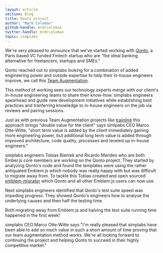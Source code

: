 ```yaml
---
layout: article
section: Blog
title: Qonto project
author: "Mark Coleman"
github-handle: mrmrcoleman
twitter-handle: mrmrcoleman
topic: simplabs
---
```


We're very pleased to announce that we've started working with [Qonto](https://qonto.eu/), a Paris based VC funded Fintech startup who are "the ideal banking alternative for freelancers, startups and SMEs."

<!--break-->

Qonto reached out to simplabs looking for a combination of added engineering power and outside expertise to help their in-house engineers improve, we call this [Team Augmentation](https://simplabs.com/team-augmentation/index.html).

This method of working sees our technology experts merge with our client's in-house engineering teams to share their know-how. simplabs engineers spearhead and guide new development initiatives while establishing best practices and tranferring knowledge to in-house engineers on the job via reviews and pairing sessions.

Just as with previous Team Augmentation projects like [trainline](https://simplabs.com/trainline/index.html) this approach brings "double value for the client" says simlpabs CEO Marco Otte-Witte, "short term value is added by the client immediately gaining more engineering power, but additional long term value is added through improved architecture, code quality, processes and leveled up in-house engineers."

simplabs engineers Tobias Bieniek and Ricardo Mendes who are both Ember.js core members are working on the Qonto project. They started by analyzing Qonto's code and found the templates were using the rather antiquated Emblem.js which nobody was really happy with but was difficult to migrate away from. To tackle this Tobias created and open sourced [emblem-migrator](https://github.com/simplabs/emblem-migrator/) which Qonto and all other Emblem.js users can now use.

Next simplabs engineers identified that Qonto's test suite speed was impeding progress. They showed Qonto's engineers how to analyse the underlying causes and then half the testing time.

Both migrating away from Emblem.js and halving the test suite running time happened in the first week!


simplabs CEO Marco Otte-Witte says "I'm really pleased that simplabs have been able to add so much value in such a short amount of time proving that our team augmentation method works. We're all looking forward to continuing the project and helping Qonto to succeed in their highly competitive market."
